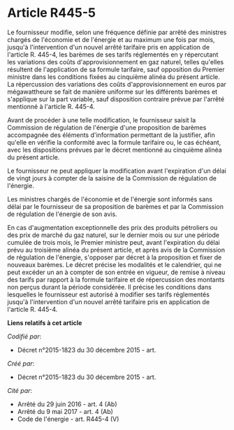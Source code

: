 # Article R445-5

Le fournisseur modifie, selon une fréquence définie par arrêté des ministres chargés de l'économie et de l'énergie et au
maximum une fois par mois, jusqu'à l'intervention d'un nouvel arrêté tarifaire pris en application de l'article R. 445-4, les
barèmes de ses tarifs réglementés en y répercutant les variations des coûts d'approvisionnement en gaz naturel, telles
qu'elles résultent de l'application de sa formule tarifaire, sauf opposition du Premier ministre dans les conditions fixées
au cinquième alinéa du présent article. La répercussion des variations des coûts d'approvisionnement en euros par
mégawattheure se fait de manière uniforme sur les différents barèmes et s'applique sur la part variable, sauf disposition
contraire prévue par l'arrêté mentionné à l'article R. 445-4. 

Avant de procéder à une telle modification, le fournisseur saisit la Commission de régulation de l'énergie d'une proposition
de barèmes accompagnée des éléments d'information permettant de la justifier, afin qu'elle en vérifie la conformité avec la
formule tarifaire ou, le cas échéant, avec les dispositions prévues par le décret mentionné au cinquième alinéa du présent
article. 

Le fournisseur ne peut appliquer la modification avant l'expiration d'un délai de vingt jours à compter de la saisine de la
Commission de régulation de l'énergie. 

Les ministres chargés de l'économie et de l'énergie sont informés sans délai par le fournisseur de sa proposition de barèmes
et par la Commission de régulation de l'énergie de son avis. 

En cas d'augmentation exceptionnelle des prix des produits pétroliers ou des prix de marché du gaz naturel, sur le dernier
mois ou sur une période cumulée de trois mois, le Premier ministre peut, avant l'expiration du délai prévu au troisième
alinéa du présent article, et après avis de la Commission de régulation de l'énergie, s'opposer par décret à la proposition
et fixer de nouveaux barèmes. Le décret précise les modalités et le calendrier, qui ne peut excéder un an à compter de son
entrée en vigueur, de remise à niveau des tarifs par rapport à la formule tarifaire et de répercussion des montants non
perçus durant la période considérée. Il précise les conditions dans lesquelles le fournisseur est autorisé à modifier ses
tarifs réglementés jusqu'à l'intervention d'un nouvel arrêté tarifaire pris en application de l'article R. 445-4.

**Liens relatifs à cet article**

_Codifié par_:

  - Décret n°2015-1823 du 30 décembre 2015 - art.

_Créé par_:

  - Décret n°2015-1823 du 30 décembre 2015 - art.

_Cité par_:

  - Arrêté du 29 juin 2016 - art. 4 (Ab)
  - Arrêté du 9 mai 2017 - art. 4 (Ab)
  - Code de l'énergie - art. R445-4 (V)
